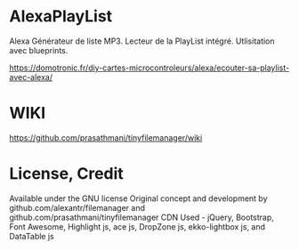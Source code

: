 # AlexaPlayList
Alexa Générateur de liste MP3. Lecteur de la PlayList intégré. 
Utlisitation avec blueprints.

https://domotronic.fr/diy-cartes-microcontroleurs/alexa/ecouter-sa-playlist-avec-alexa/
# WIKI
https://github.com/prasathmani/tinyfilemanager/wiki
# License, Credit
Available under the GNU license
Original concept and development by github.com/alexantr/filemanager and github.com/prasathmani/tinyfilemanager
CDN Used - jQuery, Bootstrap, Font Awesome, Highlight js, ace js, DropZone js, ekko-lightbox js, and DataTable js
